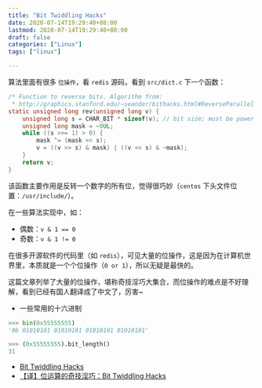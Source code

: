 ```yaml
---
title: "Bit Twiddling Hacks"
date: 2020-07-14T19:29:40+08:00
lastmod: 2020-07-14T19:29:40+08:00
draft: false
categories: ["Linux"]
tags: ["linux"]

---
```




算法里面有很多 `位操作`，看 `redis` 源码，看到 `src/dict.c`  下一个函数：

```c
/* Function to reverse bits. Algorithm from:
 * http://graphics.stanford.edu/~seander/bithacks.html#ReverseParallel */
static unsigned long rev(unsigned long v) {
    unsigned long s = CHAR_BIT * sizeof(v); // bit size; must be power of 2
    unsigned long mask = ~0UL;
    while ((s >>= 1) > 0) {
        mask ^= (mask << s);
        v = ((v >> s) & mask) | ((v << s) & ~mask);
    }
    return v;
}
```

该函数主要作用是反转一个数字的所有位，觉得很巧妙（`centos` 下头文件位置：`/usr/include/`）。

在一些算法实现中，如：

* 偶数：`v & 1 == 0`
* 奇数：`v & 1 != 0`

在很多开源软件的代码里（如 `redis`），可见大量的位操作，这是因为在计算机世界里，本质就是一个个位操作（`0 or 1`），所以无疑是最快的。

这篇文章列举了大量的位操作，堪称奇技淫巧大集合，而位操作的难点是不好理解，看到已经有国人翻译成了中文了，厉害~



* 一些常用的十六进制

```python
>>> bin(0x55555555)
'0b 01010101 01010101 01010101 01010101'

>>> (0x55555555).bit_length()
31
```

* [Bit Twiddling Hacks](http://graphics.stanford.edu/~seander/bithacks.html)
* [【译】位运算的奇技淫巧：Bit Twiddling Hacks](https://blog.hufeifei.cn/2017/07/30/DataStructure/位运算的奇技淫巧/)